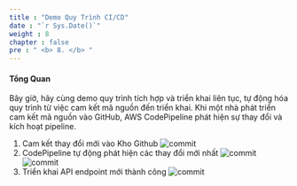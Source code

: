 ```yaml
---
title : "Demo Quy Trình CI/CD"
date : "`r Sys.Date()`" 
weight : 8 
chapter : false
pre : " <b> 8. </b> "
---
```


#### Tổng Quan
Bây giờ, hãy cùng demo quy trình tích hợp và triển khai liên tục, tự động hóa quy trình từ việc cam kết mã nguồn đến triển khai. Khi một nhà phát triển cam kết mã nguồn vào GitHub, AWS CodePipeline phát hiện sự thay đổi và kích hoạt pipeline.

1. Cam kết thay đổi mới vào Kho Github ![commit](/images/7-demo/1-commit-new-change/commitcode.jpg?width=60pc)
2. CodePipeline tự động phát hiện các thay đổi mới nhất ![commit](/images/7-demo/2-cicd-working/cicd%20(1).jpg?width=60pc) 
![commit](/images/7-demo/2-cicd-working/cicd%20(2).jpg?width=60pc)
1. Triển khai API endpoint mới thành công
 ![commit](/images/7-demo/3-result/final-result.jpg?width=60pc)
